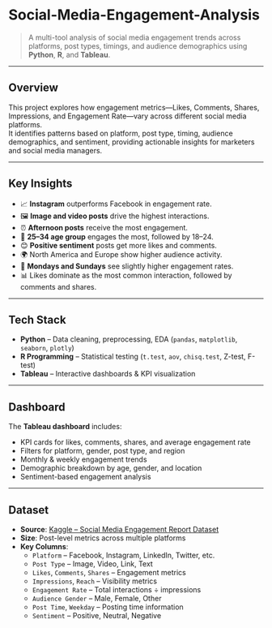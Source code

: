 # **Social-Media-Engagement-Analysis**

> A multi-tool analysis of social media engagement trends across platforms, post types, timings, and audience demographics using **Python**, **R**, and **Tableau**.

---

## **Overview**
This project explores how engagement metrics—Likes, Comments, Shares, Impressions, and Engagement Rate—vary across different social media platforms.  
It identifies patterns based on platform, post type, timing, audience demographics, and sentiment, providing actionable insights for marketers and social media managers.

---

## **Key Insights**
- 📈 **Instagram** outperforms Facebook in engagement rate.  
- 🖼 **Image and video posts** drive the highest interactions.  
- ⏰ **Afternoon posts** receive the most engagement.  
- 👥 **25–34 age group** engages the most, followed by 18–24.  
- 😊 **Positive sentiment** posts get more likes and comments.  
- 🌍 North America and Europe show higher audience activity.  
- 📅 **Mondays and Sundays** see slightly higher engagement rates.  
- 📊 Likes dominate as the most common interaction, followed by comments and shares.  

---

## **Tech Stack**
- **Python** – Data cleaning, preprocessing, EDA (`pandas`, `matplotlib`, `seaborn`, `plotly`)  
- **R Programming** – Statistical testing (`t.test`, `aov`, `chisq.test`, Z-test, F-test)  
- **Tableau** – Interactive dashboards & KPI visualization  

---

## **Dashboard**
The **Tableau dashboard** includes:
- KPI cards for likes, comments, shares, and average engagement rate  
- Filters for platform, gender, post type, and region  
- Monthly & weekly engagement trends  
- Demographic breakdown by age, gender, and location  
- Sentiment-based engagement analysis  

---

## **Dataset**
- **Source**: [Kaggle – Social Media Engagement Report Dataset](https://www.kaggle.com/datasets/username/social-media-engagement-report)  
- **Size**: Post-level metrics across multiple platforms  
- **Key Columns**:
  - `Platform` – Facebook, Instagram, LinkedIn, Twitter, etc.  
  - `Post Type` – Image, Video, Link, Text  
  - `Likes`, `Comments`, `Shares` – Engagement metrics  
  - `Impressions`, `Reach` – Visibility metrics  
  - `Engagement Rate` – Total interactions ÷ impressions  
  - `Audience Gender` – Male, Female, Other  
  - `Post Time`, `Weekday` – Posting time information  
  - `Sentiment` – Positive, Neutral, Negative  


